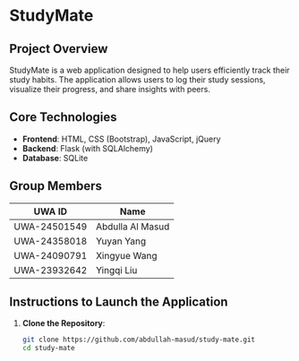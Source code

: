 # StudyMate

## Project Overview
StudyMate is a web application designed to help users efficiently track their study habits. The application allows users to log their study sessions, visualize their progress, and share insights with peers.

## Core Technologies
- **Frontend**: HTML, CSS (Bootstrap), JavaScript, jQuery
- **Backend**: Flask (with SQLAlchemy)
- **Database**: SQLite

## Group Members
| UWA ID    | Name                | 
|-----------|---------------------|
| UWA-24501549  | Abdulla Al Masud |
| UWA-24358018  | Yuyan Yang       |
| UWA-24090791  | Xingyue Wang     | 
| UWA-23932642  | Yingqi Liu       | 

## Instructions to Launch the Application
1. **Clone the Repository**:
   ```bash
   git clone https://github.com/abdullah-masud/study-mate.git
   cd study-mate